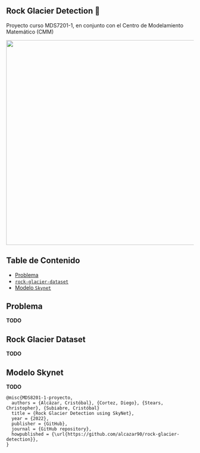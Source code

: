 ## Rock Glacier Detection 📡
Proyecto curso MDS7201-1, en conjunto con el Centro de Modelamiento Matemático (CMM)

<p align="center">
<img src="fig/rock-glacier-portrait.png" width="550"/>
</p>

## Table de Contenido
 * [Problema](#problema)
 * [`rock-glacier-dataset`](#rock-glacier-dataset)
 * [Modelo `Skynet`](#modelo-skynet)


## Problema

**TODO**

## Rock Glacier Dataset

**TODO**

## Modelo Skynet

**TODO**


```
@misc{MDS8201-1-proyecto,
  authors = {Alcázar, Cristóbal}, {Cortez, Diego}, {Stears, Christopher}, {Subiabre, Cristóbal}
  title = {Rock Glacier Detection using SkyNet},
  year = {2022},
  publisher = {GitHub},
  journal = {GitHub repository},
  howpublished = {\url{https://github.com/alcazar90/rock-glacier-detection}},
}
```
